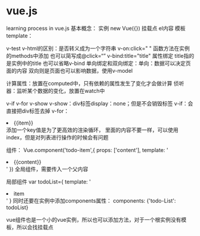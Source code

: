 # vue.js
learning process in vue.js
基本概念：
实例 new Vue({})
挂载点 el内容
模板 template： 

v-test v-html的区别：是否转义成为一个字符串
v-on:click=" " 函数方法在实例的methods中添加 也可以简写成@click=“”
v-bind:title="title" 属性绑定 title指的是实例中的title 也可以省略v-bind
单向绑定和双向绑定：单向：数据可以决定页面的内容 双向则是页面也可以影响数据，使用v-model

计算属性：放置在computed中，只有依赖的属性发生了变化才会做计算
侦听器：监听某个数据的变化，放置在watch中

v-if v-for v-show
v-show：div标签display：none；但是不会销毁标签
v-if：会直接把div标签去掉
v-for：<li v-for="(item, index) of list" :key="index">{{item}}</li> 添加一个key值是为了更高效的渲染循环，
里面的内容不要一样，可以使用index，但是对列表进行操作的时候会有问题

组件：
Vue.component('todo-item',{
			props: ['content'],
			template: '<li>{{content}}</li>'
		})
<todo-item
				v-for='(item,index) of list'
				:key="index"
				:content="item"
			>
			</todo-item>
全局组件，需要传入一个父内容

局部组件 var todoList={
template: '<li>item</li>'
}
同时还要在实例中添加components属性：
components: {'todo-List': todoList}

vue组件也是一个小的vue实例，所以也可以添加方法，对于一个根实例没有模板，所以会找挂载点
